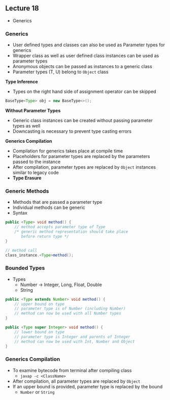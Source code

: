 ## Lecture 18
- Generics

### Generics
- User defined types and classes can also be used as Parameter types for generics
- Wrapper class as well as user defined class instances can be used as parameter types
- Anonymous objects can be passed as instances to a generic class
- Parameter types (T, U) belong to `Object` class

**Type Inference**
- Types on the right hand side of assignment operator can be skipped
```java
BaseType<Type> obj = new BaseType<>();
```

**Without Parameter Types**
- Generic class instances can be created without passing parameter types as well
- Downcasting is necessary to prevent type casting errors

**Generics Compilation**
- Compilation for generics takes place at compile time
- Placeholders for parameter types are replaced by the parameters passed to the instance
- After compilation, parameter types are replaced by `Object` instances similar to legacy code
- **Type Erasure**

### Generic Methods
- Methods that are passed a parameter type
- Individual methods can be generic
- Syntax
```java
public <Type> void method() {
	// method accepts parameter type of Type
	/* generic method representation should take place 
	   before return type */
}

// method call
class_instance.<Type>method();
```

### Bounded Types
- Types
	- Number -> Integer, Long, Float, Double
	- String
```java
public <Type extends Number> void method() {
	// upper bound on type
	// parameter type is of Number (including Number)
	// method can now be used with all Number types
}

public <Type super Integer> void method() {
	// lower bound on type
	// parameter type is Integer and parents of Integer
	// method can now be used with Int, Number and Object
}
```

### Generics Compilation
- To examine bytecode from terminal after compiling class
	- `javap -c <ClassName>`
- After compilation, all parameter types are replaced by `Object`
- If an upper bound is provided, parameter type is replaced by the bound
	- `Number` or `String`